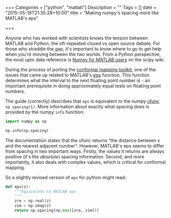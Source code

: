 +++
Categories = ["python", "matlab"]
Description = ""
Tags = []
date = "2015-05-19T21:35:28+10:00"
title = "Making numpy's spacing more like MATLAB's eps"

+++

Anyone who has worked with scientists knows the tension between MATLAB and
Python, the oft-repeated closed vs open source debate. For those who straddle
the gap, it's important to know where to go to get help when you're moving
between the two worlds.  From a Python perspective, the most upto date
reference is [Numpy for MATLAB
users](http://wiki.scipy.org/NumPy_for_Matlab_Users) on the scipy wiki.

During the process of porting the [conformal mapping
toolkit](https://github.com/AndrewWalker/cmtoolkit), one of the issues that
came up related to MATLAB's [eps](mathworks.com/help/matlab/ref/eps.html)
function. This function determines what the interval to the next floating point
number is - an important prerequisite in doing approximately equal tests on
floating point numbers.

The guide (correctly) describes that `eps` is equivalent to the numpy
[ufunc](http://docs.scipy.org/doc/numpy/reference/ufuncs.html) `np.spacing(1)`.
More information about exactly what spacing does is provided by the numpy
`info` function:

```python
import numpy as np

np.info(np.spacing) 
```

The documentation states that the ufunc returns "the distance between x and the
nearest adjacent number".  However, MATLAB`s eps seems to differ from spacing
in two important ways.  Firstly, the values it returns are always positive
(it's the *absolute*) spacing information. Second, and more importantly, it
also deals with complex values, which is critical for conformal mapping.

So a slightly revised version of `eps` for python might read:

```python
def eps(z):
    """Equivalent to MATLAB eps
    """
    zre = np.real(z)
    zim = np.imag(z)
    return np.spacing(np.max([zre, zim]))
```
